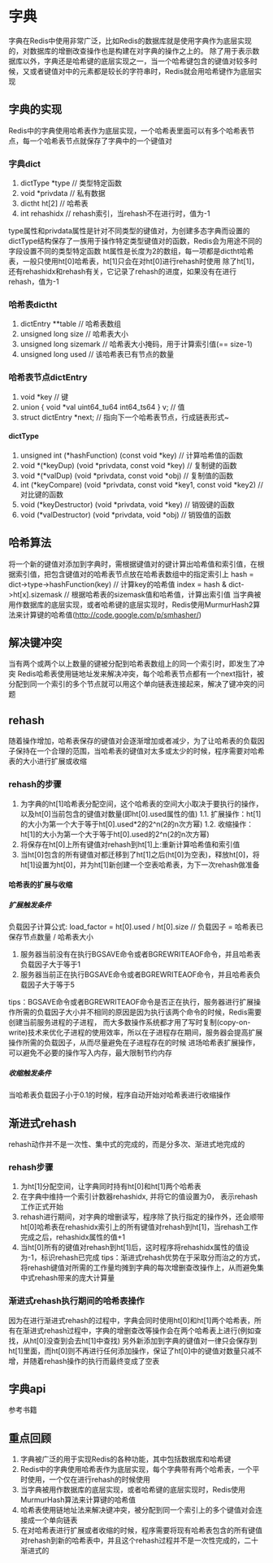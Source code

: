 # 字典
字典在Redis中使用非常广泛，比如Redis的数据库就是使用字典作为底层实现的，对数据库的增删改查操作也是构建在对字典的操作之上的。
除了用于表示数据库以外，字典还是哈希键的底层实现之一，当一个哈希键包含的键值对较多时候，又或者键值对中的元素都是较长的字符串时，Redis就会用哈希键作为底层实现

## 字典的实现
Redis中的字典使用哈希表作为底层实现，一个哈希表里面可以有多个哈希表节点，每一个哈希表节点就保存了字典中的一个键值对

### 字典dict
1.  dictType *type // 类型特定函数
2.  void *privdata // 私有数据
3.  dictht ht[2] // 哈希表
4.  int rehashidx // rehash索引，当rehash不在进行时，值为-1

type属性和privdata属性是针对不同类型的键值对，为创建多态字典而设置的
dictType结构保存了一族用于操作特定类型键值对的函数，Redis会为用途不同的字段设置不同的类型特定函数
ht属性是长度为2的数组，每一项都是dictht哈希表，一般只使用ht[0]哈希表，ht[1]只会在对ht[0]进行rehash时使用
除了ht[1]，还有rehashidx和rehash有关，它记录了rehash的进度，如果没有在进行rehash，值为-1 

### 哈希表dictht
1.  dictEntry **table // 哈希表数组
2.  unsigned long size // 哈希表大小
3.  unsigned long sizemark // 哈希表大小掩码，用于计算索引值(== size-1)
4.  unsigned long used // 该哈希表已有节点的数量

### 哈希表节点dictEntry
1.  void *key // 键
2.  union {
        void *val 
        uint64_tu64
        int64_ts64
    } v; // 值
3.  struct dictEntry *next; // 指向下一个哈希表节点，行成链表形式~

#### dictType
1.  unsigned int (*hashFunction) (const void *key) // 计算哈希值的函数
2.  void *(*keyDup) (void *privdata, const void *key) // 复制键的函数
3.  void *(*valDup) (void *privdata, const void *obj) // 复制值的函数
4.  int (*keyCompare) (void *privdata, const void *key1, const void *key2) // 对比键的函数
5.  void (*keyDestructor) (void *privdata, void *key) // 销毁键的函数
6.  void (*valDestructor) (void *privdata, void *obj) // 销毁值的函数

## 哈希算法
将一个新的键值对添加到字典时，需根据键值对的键计算出哈希值和索引值，在根据索引值，把包含键值对的哈希表节点放在哈希表数组中的指定索引上
hash = dict->type->hashFunction(key) // 计算key的哈希值
index = hash & dict->ht[x].sizemask // 根据哈希表的sizemask值和哈希值，计算出索引值
当字典被用作数据库的底层实现，或者哈希键的底层实现时，Redis使用MurmurHash2算法来计算键的哈希值(http://code.google.com/p/smhasher/)

## 解决键冲突
当有两个或两个以上数量的键被分配到哈希表数组上的同一个索引时，即发生了冲突
Redis哈希表使用链地址发来解决冲突，每个哈希表节点都有一个next指针，被分配到同一个索引的多个节点就可以用这个单向链表连接起来，解决了键冲突的问题


## rehash
随着操作增加，哈希表保存的键值对会逐渐增加或者减少，为了让哈希表的负载因子保持在一个合理的范围，当哈希表的键值对太多或太少的时候，程序需要对哈希表的大小进行扩展或收缩

### rehash的步骤
1.  为字典的ht[1]哈希表分配空间，这个哈希表的空间大小取决于要执行的操作，以及ht[0]当前包含的键值对数量(即ht[0].used属性的值)
    1.1.  扩展操作：ht[1]的大小为第一个大于等于ht[0].used*2的2^n(2的n次方幂)
    1.2.  收缩操作：ht[1]的大小为第一个大于等于ht[0].used的2^n(2的n次方幂)
2.  将保存在ht[0]上所有键值对rehash到ht[1]上:重新计算哈希值和索引值
3.  当ht[0]包含的所有键值对都迁移到了ht[1]之后(ht[0]为空表)，释放ht[0]，将ht[1]设置为ht[0]，并为ht[1]新创建一个空表哈希表，为下一次rehash做准备

#### 哈希表的扩展与收缩

##### 扩展触发条件
负载因子计算公式: load_factor = ht[0].used / ht[0].size // 负载因子 = 哈希表已保存节点数量 / 哈希表大小
1.  服务器当前没有在执行BGSAVE命令或者BGREWRITEAOF命令，并且哈希表负载因子大于等于1
2.  服务器当前正在执行BGSAVE命令或者BGREWRITEAOF命令，并且哈希表负载因子大于等于5

tips：BGSAVE命令或者BGREWRITEAOF命令是否正在执行，服务器进行扩展操作所需的负载因子大小并不相同的原因是因为执行该两个命令的时候，Redis需要创建当前服务进程的子进程，
而大多数操作系统都才用了写时复制(copy-on-write)技术来优化子进程的使用效率，所以在子进程存在期间，服务器会提高扩展操作所需的负载因子，从而尽量避免在子进程存在的时候
进场哈希表扩展操作，可以避免不必要的操作写入内存，最大限制节约内存

##### 收缩触发条件
当哈希表负载因子小于0.1的时候，程序自动开始对哈希表进行收缩操作


## 渐进式rehash
rehash动作并不是一次性、集中式的完成的，而是分多次、渐进式地完成的
### rehash步骤
1.  为ht[1]分配空间，让字典同时持有ht[0]和ht[1]两个哈希表
2.  在字典中维持一个索引计数器rehashidx, 并将它的值设置为0， 表示rehash工作正式开始
3.  rehash进行期间，对字典的增删读写，程序除了执行指定的操作外，还会顺带ht[0]哈希表在rehashidx索引上的所有键值对rehash到ht[1]，当rehash工作完成之后，rehashidx属性的值+1
4.  当ht[0]所有的键值对rehash到ht[1]后，这时程序将rehashidx属性的值设为-1，标识rehash已完成
tips：渐进式rehash优势在于采取分而治之的方式，将rehash键值对所需的工作量均摊到字典的每次增删查改操作上，从而避免集中式rehash带来的庞大计算量

### 渐进式rehash执行期间的哈希表操作
因为在进行渐进式rehash的过程中，字典会同时使用ht[0]和ht[1]两个哈希表，所有在渐进式rehash过程中，字典的增删查改等操作会在两个哈希表上进行(例如查找，从ht[0]没查到会去ht[1]中查找)
另外新添加到字典的键值对一律只会保存到ht[1]里面，而ht[0]则不再进行任何添加操作，保证了ht[0]中的键值对数量只减不增，并随着rehash操作的执行而最终变成了空表

## 字典api
参考书籍

## 重点回顾
1.  字典被广泛的用于实现Redis的各种功能，其中包括数据库和哈希键
2.  Redis中的字典使用哈希表作为底层实现，每个字典带有两个哈希表，一个平时使用，一个仅在进行rehash的时候使用
3.  当字典被用作数据库的底层实现，或者哈希键的底层实现时，Redis使用MurmurHash算法来计算键的哈希值
4.  哈希表使用链地址法来解决键冲突，被分配到同一个索引上的多个键值对会连接成一个单向链表
5.  在对哈希表进行扩展或者收缩的时候，程序需要将现有哈希表包含的所有键值对rehash到新的哈希表中，并且这个rehash过程并不是一次性完成的，二十渐进式的





    